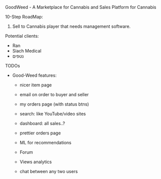 GoodWeed - A Marketplace for Cannabis and Sales Platform for Cannabis 

10-Step RoadMap:
1. Sell to Cannabis player that needs management software. 

Potential clients:
* Ran 
* Siach Medical 
* נטפים

TODOs
- Good-Weed features:
  - nicer item page
  - email on order to buyer and seller
  - my orders page (with status btns)

  - search: like YouTube/video sites

  - dashboard: all sales..? 
  - prettier orders page
  - ML for recommendations  
  - Forum
  - Views analytics

  - chat between any two users 